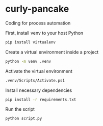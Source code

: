 # curly-pancake
Coding for process automation

First, install venv to your host Python
````bash
pip install virtualenv
````

Create a virtual environment inside a project
````bash
python -m venv .venv
````

Activate the virtual environment
````bash
.venv/Scripts/Activate.ps1
````

Install necessary dependencies
````bash
pip install -r requirements.txt
````

Run the script
````bash
python script.py
````

